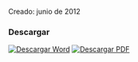
Creado: junio de 2012

### Descargar

<a href="#"><img src="../imagenes/icono-word.png" alt="Descargar Word"></a> <a href="reglamento-alumbrado-publico.pdf"><img src="../imagenes/icono-pdf.png" alt="Descargar PDF"></a>

